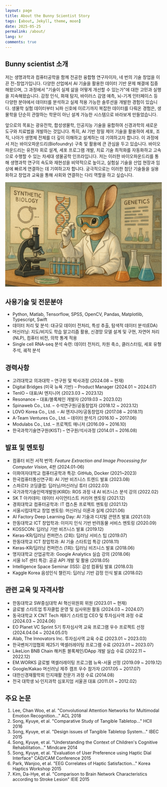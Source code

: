 ```yaml
---
layout: page
title: About the Bunny Scientist Story 
tags: [about, Jekyll, theme, moon]
date: 2025-05-25
permalink: /about/
lang: kr
comments: true
---
```

    

## Bunny scientist 소개

저는 생명과학과 컴퓨터공학을 함께 전공한 융합형 연구자이자, 네 번의 기술 창업을 이끈 전-창업가입니다. 다양한 산업에서 AI 기술을 활용한 데이터 기반 문제 해결에 집중해왔으며, 그 과정에서 "기술이 실제 삶을 어떻게 개선할 수 있는가"에 대한 고민과 실행을 지속해왔습니다. 감정 인식, 화재 탐지, 바이러스 감염 예측, 뇌-기계 인터페이스 등 다양한 분야에서 데이터를 분석하고 실제 적용 가능한 솔루션을 개발한 경험이 있습니다. 생물학 실험 데이터부터 뇌파 신호에 이르기까지 복잡한 데이터를 다뤄온 경험은, 생물학을 단순히 관찰하는 학문이 아닌 설계 가능한 시스템으로 바라보게 만들었습니다.

앞으로의 목표는 광유전학, 합성생물학, 인공지능 기술을 융합하여 신경과학의 새로운 도구와 치료법을 개발하는 것입니다. 특히, AI 기반 정밀 제어 기술을 활용하여 세포, 조직, 나아가 생명체 전체를 더 깊이 이해하고 설계하는 데 기여하고자 합니다. 이 과정에서 저는 바이오파운드리(Biofoundry) 구축 및 활용에 큰 관심을 두고 있습니다. 바이오파운드리는 유전자 회로 설계, 세포 프로그램 개발, 치료 기술 최적화를 자동화하고 고속으로 수행할 수 있는 차세대 생물공학 인프라입니다. 저는 이러한 바이오파운드리를 통해 생명과학 연구의 속도와 재현성을 비약적으로 높이고, 실험실 기술을 산업 현장과 임상에 빠르게 연결하는 데 기여하고자 합니다. 궁극적으로는 이러한 첨단 기술들을 실용화하고 창업과 교육을 통해 사회와 연결하는 다리 역할을 하고 싶습니다.


![image](/assets/img/bunny.png)

## 사용기술 및 전문분야  
- Python, Matlab, Tensorflow, SPSS, OpenCV, Pandas, Matplotlib, Typescript, Swift  
- 데이터 처리 및 분석: 대규모 데이터 전처리, 특성 추출, 탐색적 데이터 분석(EDA)  
- 머신러닝: 지도/비지도 학습 알고리즘 활용, 신경망 모델 설계 및 구현, 자연어 처리(NLP), 컴퓨터 비전, 의학 통계 적용  
- Single cell RNA-seq 분석 숙련: 데이터 전처리, 차원 축소, 클러스터링, 세포 유형 주석, 궤적 분석  

## 경력사항  
- 고려대학교 의과대학 – 연구원 및 박사과정 (2024.08 ~ 현재)  
- Digital Bridges (미국 뉴욕 기반) – Product Manager (2024.01 ~ 2024.07)  
- TenIO – 대표/AI 엔지니어 (2023.03 ~ 2023.12)  
- Resonance – 대표/블록체인 개발자 (2019.03 ~ 2023.02)  
- Spinaweb Co., Ltd. – 수석연구원/공동창업자 (2018.12 ~ 2023.12)  
- LOVO Korea Co., Ltd. – AI 엔지니어/공동창업자 (2017.08 ~ 2018.11)  
- A-Team Ventures Co., Ltd. – 데이터 분석가 (2016.10 ~ 2017.06)  
- Modulabs Co., Ltd. – 프로젝트 매니저 (2016.09 ~ 2016.10)  
- 한국과학기술연구원(KIST) – 연구원/석사과정 (2014.01 ~ 2016.08)  

## 발표 및 멘토링  
- 컴퓨터 비전 서적 번역: *Feature Extraction and Image Processing for Computer Vision*, 4판 (2024.01-06)  
- 이화여자대학교 컴퓨터공학과 특강: GitHub, Docker (2021~2023)  
- 한국컴퓨터통신연구회: AI 기반 비즈니스 트렌드 발표 (2023.08)  
- 스파르타 코딩클럽: 딥러닝/머신러닝 튜터 (2022.03)  
- 국가과학기술인력개발원(KIRD): ROS 과정 내 AI 비즈니스 분석 강의 (2022.02)  
- SK T 아카데미: 데이터 사이언티스트 커리어 멘토링 (2021.12)  
- 경희대학교 컴퓨터공학과: IT 캡스톤 프로젝트 멘토링 (2021.12)  
- 서울시립대학교 창업 멘토링: 머신러닝 이론과 실제 (2021.06)  
- AI Factory Deep Learning Day: AI 기술과 디지털 콘텐츠 발표 (2021.03)  
- 한동대학교 ICT 창업학과: 이미지 인식 기반 반려동물 서비스 멘토링 (2020.09)  
- KOSSCON: 딥러닝 기반 비즈니스 발표 (2019.12)  
- Keras-KR/딥러닝 컨퍼런스 (2회): 딥러닝 서비스 팁 (2019.07)  
- 한동대학교 ICT 창업학과: AI 기술 스타트업 특강 (2018.11)  
- Keras-KR/딥러닝 컨퍼런스 (1회): 딥러닝 비즈니스 발표 (2018.06)  
- 명지대학교 산업공학과: Google Analytics 실습 강의 (2018.06)  
- 서울 IoT 센터 특강: 공공 API 개발 및 활용 (2018.05)  
- Intelligence Space Seminar (ISS): 감성 컴퓨팅 발표 (2018.03)  
- Kaggle Korea 음성인식 챌린지: 딥러닝 기반 감정 인식 발표 (2018.02)  

## 관련 교육 및 자격사항  
- 한동대학교 SW중심대학 AI 혁신위원회 위원 (2023.01 ~ 현재)  
- 글로벌 스타트업 투자클럽 운영 및 심사위원 활동 (2024.03 ~ 2024.07)  
- 동국대학교 X CNT Tech 제8기 스타트업 CEO 및 투자심사역 과정 수료 (2024.03 ~ 2024.06)  
- EO Planet VC Sprint 5기 투자심사역 교육 프로그램 우수 프로젝트 선정 (2024.04.04 ~ 2024.05.01)  
- Alab, The Innovators Inc. 투자심사역 교육 수료 (2023.01 ~ 2023.03)  
- 한국벤처기업협회 제25기 액셀러레이팅 프로그램 수료 (2023.01 ~ 2023.07)  
- LikeLion BNB Chain 해커톤 블록체인/DApp 개발 실습 수료 (2022.11 ~ 2022.12)  
- EM.WORKS 글로벌 액셀러레이팅 프로그램 뉴욕-서울 선정 (2019.09 ~ 2019.12)  
- Google/Kakao 머신러닝 제주 캠프 우수 참가자 (2017.05 ~ 2017.07)  
- 대한신경재활학회 인지재활 전문가 과정 수료 (2014.08)  
- 전국 대학생 뇌·인지과학 심포지엄 서울권 대표 (2011.01 ~ 2012.02)  

## 주요 논문  
1. Lee, Chan Woo, et al. "Convolutional Attention Networks for Multimodal Emotion Recognition..." ACL 2018  
2. Song, Kyuye, et al. "Comparative Study of Tangible Tabletop..." HCII 2016  
3. Song, Kyuye, et al. "Design issues of Tangible Tabletop System..." IBEC 2015  
4. Song, Kyuye, et al. "Understanding the Context of Children's Cognitive Rehabilitation..." Mindcare 2014  
5. Song, Kyuye, et al. "Evaluation of User Preference using Haptic Dial Interface" CAD/CAM Conference 2015  
6. Park, Wanjoo, et al. "EEG Correlates of Haptic Satisfaction..." Korea Haptics Workshop 2015  
7. Kim, Da-Hye, et al. "Comparison to Brain Network Characteristics according to Stroke Lesion" IEIE 2015  



